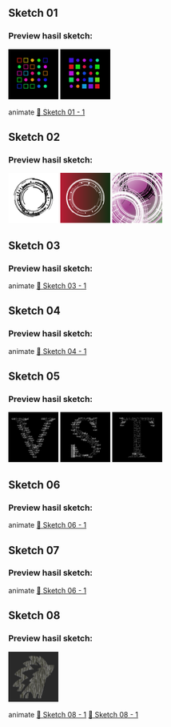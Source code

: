 ## Sketch 01
### Preview hasil sketch:
[<img src="sketches/output/01/2025.09.09-21.06.59.png" alt="Sketch 05 - 2" width="100">](sketches/output/01/2025.09.09-21.06.59.png)
[<img src="sketches/output/01/2025.09.09-21.07.50.png" alt="Sketch 05 - 2" width="100">](sketches/output/01/2025.09.09-21.07.50.png)

animate
[🎥 Sketch 01 - 1](sketches/output/01/2025.09.10-00.41.35.mp4)

## Sketch 02
### Preview hasil sketch:
[<img src="sketches/output/02/2025.09.03-16.44.04.png" alt="Sketch 05 - 2" width="100">](sketches/output/02/2025.09.03-16.44.04.png)
[<img src="sketches/output/02/2025.09.03-17.27.41.png" alt="Sketch 05 - 2" width="100">](sketches/output/02/2025.09.03-17.27.41.png)
[<img src="sketches/output/02/2025.09.04-13.29.25.png" alt="Sketch 05 - 2" width="100">](sketches/output/02/2025.09.04-13.29.25.png)

## Sketch 03
### Preview hasil sketch:
animate
[🎥 Sketch 03 - 1](sketches/output/03/2025.09.05-15.55.56.mp4)


## Sketch 04
### Preview hasil sketch:
animate
[🎥 Sketch 04 - 1](sketches/output/04/2025.09.10-16.36.50.mp4)


## Sketch 05
### Preview hasil sketch:
[<img src="sketches/output/05/2025.09.12-11.52.56.png" alt="Sketch 05 - 2" width="100">](sketches/output/05/2025.09.12-11.52.56.png)
[<img src="sketches/output/05/2025.09.12-11.52.50.png" alt="Sketch 05 - 2" width="100">](sketches/output/05/2025.09.12-11.52.50.png)
[<img src="sketches/output/05/2025.09.16-18.40.54.png" alt="Sketch 05 - 2" width="100">](sketches/output/05/2025.09.16-18.40.54.png)

## Sketch 06
### Preview hasil sketch:
animate
[🎥 Sketch 06 - 1](sketches/output/06/2025.09.13-18.24.11.mp4)

## Sketch 07
### Preview hasil sketch:
animate
[🎥 Sketch 06 - 1](sketches/output/07/2025.09.15-17.16.49.mp4)

## Sketch 08
### Preview hasil sketch:
[<img src="sketches/output/08/2025.09.16-23.41.21.png" alt="Sketch 05 - 2" width="100">](sketches/output/08/2025.09.16-23.41.21.png)

animate
[🎥 Sketch 08 - 1](sketches/output/08/2025.09.16-18.33.08.mp4)
[🎥 Sketch 08 - 1](sketches/output/08/2025.09.17-12.30.29.mp4)
